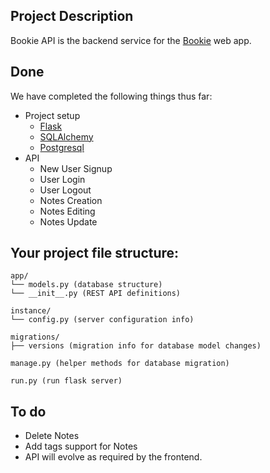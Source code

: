 ## Project Description

Bookie API is the backend service for the [Bookie](https://github.com/adaszyn/bookie-app/) web app. 

## Done  

We have completed the following things thus far: 

- Project setup
    - [Flask](http://flask.pocoo.org/)
    - [SQLAlchemy](https://www.sqlalchemy.org/)
    - [Postgresql](https://www.postgresql.org/)
- API
    - New User Signup
    - User Login
    - User Logout 
    - Notes Creation
    - Notes Editing
    - Notes Update

## Your project file structure:

```
app/
└── models.py (database structure)
└── __init__.py (REST API definitions)

instance/
└── config.py (server configuration info)

migrations/
├── versions (migration info for database model changes)

manage.py (helper methods for database migration)

run.py (run flask server)
```

## To do
- Delete Notes
- Add tags support for Notes
- API will evolve as required by the frontend. 








